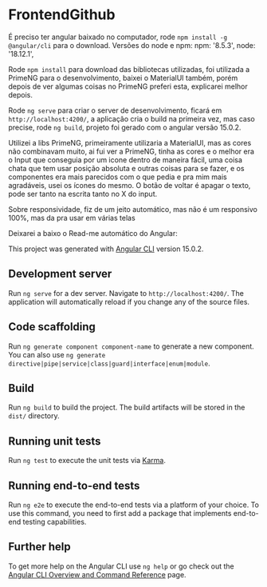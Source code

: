 # FrontendGithub

É preciso ter angular baixado no computador, rode `npm install -g @angular/cli` para o download.
Versões do node e npm:
  npm: '8.5.3',
  node: '18.12.1',
  
Rode `npm install` para download das bibliotecas utilizadas, foi utilizada a PrimeNG para o desenvolvimento, baixei o MaterialUI também, porém depois de ver algumas coisas no PrimeNG preferi esta, explicarei melhor depois.

Rode `ng serve` para criar o server de desenvolvimento, ficará em `http://localhost:4200/`, a aplicação cria o build na primeira vez, mas caso precise, rode `ng build`, projeto foi gerado com o angular versão 15.0.2.

Utilizei a libs PrimeNG, primeiramente utilizaria a MaterialUI, mas as cores não combinavam muito, ai fui ver a PrimeNG, tinha as cores e o melhor era o Input que conseguia por um icone dentro de maneira fácil, uma coisa chata que tem usar posição absoluta e outras coisas para se fazer, e os componentes era mais parecidos com o que pedia e pra mim mais agradáveis, usei os ícones do mesmo. 
O botão de voltar é apagar o texto, pode ser tanto na escrita tanto no X do input.

Sobre responsividade, fiz de um jeito automático, mas não é um responsivo 100%, mas da pra usar em várias telas 

Deixarei a baixo o Read-me automático do Angular:

This project was generated with [Angular CLI](https://github.com/angular/angular-cli) version 15.0.2.

## Development server

Run `ng serve` for a dev server. Navigate to `http://localhost:4200/`. The application will automatically reload if you change any of the source files.

## Code scaffolding

Run `ng generate component component-name` to generate a new component. You can also use `ng generate directive|pipe|service|class|guard|interface|enum|module`.

## Build

Run `ng build` to build the project. The build artifacts will be stored in the `dist/` directory.

## Running unit tests

Run `ng test` to execute the unit tests via [Karma](https://karma-runner.github.io).

## Running end-to-end tests

Run `ng e2e` to execute the end-to-end tests via a platform of your choice. To use this command, you need to first add a package that implements end-to-end testing capabilities.

## Further help

To get more help on the Angular CLI use `ng help` or go check out the [Angular CLI Overview and Command Reference](https://angular.io/cli) page.
